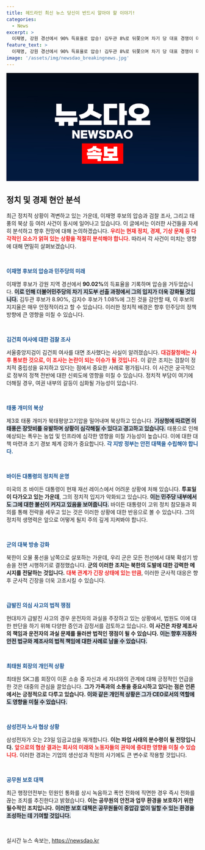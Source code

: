 ```yaml
---
title: 헤드라인 최신 뉴스 당신이 반드시 알아야 할 이야기!
categories:
  - News
excerpt: >
  이재명, 강원 경선에서 90% 득표율로 압승! 김두관 8%로 뒤쫓으며 차기 당 대표 경쟁이 더욱 치열해진 상황이 나타나고 있다. 클릭하고 진짜 이야기 확인해 보세요!
feature_text: >
  이재명, 강원 경선에서 90% 득표율로 압승! 김두관 8%로 뒤쫓으며 차기 당 대표 경쟁이 더욱 치열해진 상황이 나타나고 있다. 클릭하고 진짜 이야기 확인해 보세요!
image: '/assets/img/newsdao_breakingnews.jpg'
---
```


<p><img src="/assets/img/newsdao_breakingnews.jpg" alt="ranknews 속보" /></p>

<h2 data-ke-size="size26">정치 및 경제 현안 분석</h2>

<p data-ke-size="size16">최근 정치적 상황이 격변하고 있는 가운데, 이재명 후보의 압승과 검찰 조사, 그리고 태풍의 북상 등 여러 사건이 동시에 일어나고 있습니다. 이 글에서는 이러한 사건들을 자세히 분석하고 향후 전망에 대해 논의하겠습니다. <b><span style="color: #ee2323;">우리는 현재 정치, 경제, 기상 문제 등 다각적인 요소가 얽혀 있는 상황을 적절히 분석해야 합니다.</span></b> 따라서 각 사건이 미치는 영향에 대해 면밀히 살펴보겠습니다.</p>

<p data-ke-size="size16">&nbsp;</p>

<p><b><span style="color: #1a5490;">이재명 후보의 압승과 민주당의 미래</span></b> </p>

<p data-ke-size="size16">이재명 후보가 강원 지역 경선에서 <b>90.02%</b>의 득표율을 기록하며 압승을 거두었습니다. <b><span style="background-color: #21538527;">이로 인해 더불어민주당의 차기 지도부 선출 과정에서 그의 입지가 더욱 강화될 것입니다.</span></b> 김두관 후보가 8.90%, 김지수 후보가 1.08%에 그친 것을 감안할 때, 이 후보의 지지율은 매우 안정적이라고 할 수 있습니다. 이러한 정치적 배경은 향후 민주당의 정책 방향에 큰 영향을 미칠 수 있습니다.</p>

<p data-ke-size="size16">&nbsp;</p>

<p><b><span style="color: #1a5490;">김건희 여사에 대한 검찰 조사</span></b></p>

<p data-ke-size="size16">서울중앙지검이 김건희 여사를 대면 조사했다는 사실이 알려졌습니다. <b><span style="color: #ee2323;">대검찰청에는 사후 통보한 것으로, 이 조사는 논란이 되는 이슈가 될 것입니다.</span></b> 이 같은 조치는 검찰이 정치적 중립성을 유지하고 있다는 점에서 중요한 사례로 평가됩니다. 이 사건은 궁극적으로 정부의 정책 전반에 대한 신뢰도에 영향을 미칠 수 있습니다. 정치적 부담이 여기에 더해질 경우, 여권 내부의 갈등이 심화될 가능성이 있습니다.</p>

<p data-ke-size="size16">&nbsp;</p>

<p><b><span style="color: #1a5490;">태풍 개미의 북상</span></b></p>

<p data-ke-size="size16">제3호 태풍 개미가 북태평양고기압을 밀어내며 북상하고 있습니다. <b><span style="background-color: #21538527;">기상청에 따르면 이 태풍은 장맛비를 유발하며 상황이 심각해질 수 있다고 경고하고 있습니다.</span></b> 태풍으로 인해 예상되는 폭우는 농업 및 인프라에 심각한 영향을 미칠 가능성이 높습니다. 이에 대한 대책 마련과 조기 경보 체계 강화가 중요합니다. <b><span style="color: #1a5490;">각 지방 정부는 안전 대책을 수립해야 합니다.</span></b></p>

<p data-ke-size="size16">&nbsp;</p>

<p><b><span style="color: #1a5490;">바이든 대통령의 정치적 운명</span></b></p>

<p data-ke-size="size16">미국의 조 바이든 대통령이 현재 재선 레이스에서 어려운 상황에 처해 있습니다. <b>투표일이 다가오고 있는 가운데</b>, 그의 정치적 입지가 악화되고 있습니다. <b><span style="background-color: #21538527;">이는 민주당 내부에서도 그에 대한 불신이 커지고 있음을 보여줍니다.</span></b> 바이든 대통령이 고위 정치 참모들과 회의를 통해 전략을 세우고 있는 것은 이러한 상황에 대한 반응으로 볼 수 있습니다. 그의 정치적 생명력은 앞으로 어떻게 될지 주의 깊게 지켜봐야 합니다.</p>

<p data-ke-size="size16">&nbsp;</p>

<p><b><span style="color: #1a5490;">군의 대북 방송 강화</span></b></p>

<p data-ke-size="size16">북한이 오물 풍선을 남쪽으로 살포하는 가운데, 우리 군은 모든 전선에서 대북 확성기 방송을 전면 시행하기로 결정했습니다. <b>군의 이러한 조치는 북한의 도발에 대한 강력한 메시지를 전달하는 것입니다.</b> <b><span style="color: #ee2323;">대북 관계가 긴장 상태에 있는 만큼</span></b>, 이러한 군사적 대응은 향후 군사적 긴장을 더욱 고조시킬 수 있습니다.</p>

<p data-ke-size="size16">&nbsp;</p>

<p><b><span style="color: #1a5490;">급발진 의심 사고의 법적 쟁점</span></b></p>

<p data-ke-size="size16">현대차가 급발진 사고의 경우 운전자의 과실을 주장하고 있는 상황에서, 법원도 이에 대한 판단을 하기 위해 다양한 증인과 감정서를 검토하고 있습니다. <b>이 사건은 차량 제조사의 책임과 운전자의 과실 문제를 둘러싼 법적인 쟁점이 될 수 있습니다.</b> <b><span style="background-color: #21538527;">이는 향후 자동차 안전 법규와 제조사의 법적 책임에 대한 사례로 남을 수 있습니다.</span></b></p>

<p data-ke-size="size16">&nbsp;</p>

<p><b><span style="color: #1a5490;">최태원 회장의 개인적 상황</span></b></p>

<p data-ke-size="size16">최태원 SK그룹 회장이 이혼 소송 중 자신과 세 자녀와의 관계에 대해 긍정적인 언급을 한 것은 대중의 관심을 끌었습니다. <b>그가 가족과의 소통을 중요시하고 있다는 점은 언론에서는 긍정적으로 다루고 있습니다.</b> <b><span style="background-color: #21538527;">이와 같은 개인적 상황은 그가 CEO로서의 역할에도 영향을 미칠 수 있습니다.</span></b></p>

<p data-ke-size="size16">&nbsp;</p>

<p><b><span style="color: #1a5490;">삼성전자 노사 협상 상황</span></b></p>

<p data-ke-size="size16">삼성전자가 오는 23일 임금교섭을 재개합니다. <b>이는 파업 사태의 분수령이 될 전망입니다.</b> <b><span style="color: #ee2323;">앞으로의 협상 결과는 회사의 미래와 노동자들의 권익에 중대한 영향을 미칠 수 있습니다.</span></b> 이러한 경과는 기업의 생산성과 직원의 사기에도 큰 변수로 작용할 것입니다.</p>

<p data-ke-size="size16">&nbsp;</p>

<p><b><span style="color: #1a5490;">공무원 보호 대책</span></b></p>

<p data-ke-size="size16">최근 행정안전부는 민원인 통화를 상시 녹음하고 폭언 전화에 직면한 경우 즉시 전화를 끊는 조치를 추진한다고 밝혔습니다. <b>이는 공무원의 안전과 업무 환경을 보호하기 위한 필수적인 조치입니다.</b> <b><span style="background-color: #21538527;">이러한 보호 대책은 공무원들이 중압감 없이 일할 수 있는 환경을 조성하는 데 기여할 것입니다.</span></b></p>

<p data-ke-size="size16">&nbsp;</p>
실시간 뉴스 속보는, <a href="https://newsdao.kr" rel="dofollow">https://newsdao.kr</a>


